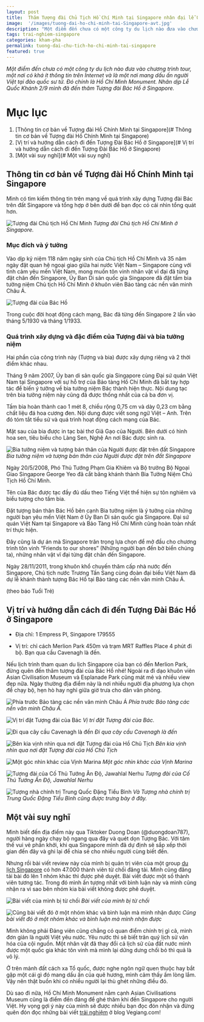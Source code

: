 ```yaml
---
layout: post
title:  Thăm Tượng đài Chủ Tịch Hồ Chí Minh tại Singapore nhân đại lễ Quốc Khánh 2/9
image:  '/images/tuong-dai-ho-chi-minh-tai-Singapore-avt.jpg'
description: "Một điểm đến chưa có một công ty du lịch nào đưa vào chương trình tour và là một nơi mang dấu ấn người Việt tại đảo quốc sư tử. Đó chính là Hồ Chí Minh Monument. Nhân dịp Lễ Quốc Khánh 2/9 mình đã đến thăm Tượng đài Bác Hồ ở Singapore."
tags: trai-nghiem-singapore
categories: kham-pha
permalink: tuong-dai-chu-tich-ho-chi-minh-tai-singapore
featured: true
---
```

_Một điểm đến chưa có một công ty du lịch nào đưa vào chương trình tour, một nơi có khá ít thông tin trên Internet và là một nơi mang dấu ấn người Việt tại đảo quốc sư tử. Đó chính là Hồ Chí Minh Monument. Nhân dịp Lễ Quốc Khánh 2/9 mình đã đến thăm Tượng đài Bác Hồ ở Singapore._

# Mục lục
1. [Thông tin cơ bản về Tượng đài Hồ Chính Minh tại Singapore](# Thông tin cơ bản về Tượng đài Hồ Chính Minh tại Singapore)
2. [Vị trí và hướng dẫn cách đi đến Tượng Đài Bác Hồ ở Singapore](# Vị trí và hướng dẫn cách đi đến Tượng Đài Bác Hồ ở Singapore)
3. [Một vài suy nghĩ](# Một vài suy nghĩ)

## Thông tin cơ bản về Tượng đài Hồ Chính Minh tại Singapore <a name="Thông tin cơ bản về Tượng đài Hồ Chính Minh tại Singapore "></a>

Mình có tìm kiếm thông tin trên mạng về quá trình xây dựng Tượng đài Bác trên đất Singapore và tổng hợp ở bên dưới để bạn đọc có cái nhìn tổng quát hơn.

![Tượng đài Chủ tịch Hồ Chí Minh](/images/Bia-tuong-niem-Ho-Chi-Minh-Tai-Singapore.jpg)
_Tượng đài Chủ tịch Hồ Chí Minh ở Singapore._

### Mục đích và ý tưởng  

Vào dịp kỷ niệm 118 năm ngày sinh của Chủ tịch Hồ Chí Mình và 35 năm ngày đặt quan hệ ngoại giao giữa hai nước Việt Nam – Singapore cùng với tình cảm yêu mến Việt Nam, mong muốn tôn vinh nhân vật vĩ đại đã từng đặt chân đến Singapore, Ủy Ban Di sản quốc gia Singapore đã đặt tấm bia tưởng niệm Chủ tịch Hồ Chí Minh ở khuôn viên Bảo tàng các nền văn minh Châu Á.

![Tượng đài của Bác Hồ](/images/tuong-ho-chi-minh-tai-sing.jpg)

Trong cuộc đời hoạt động cách mạng, Bác đã từng đến Singapore 2 lần vào tháng 5/1930 và tháng 1/1933.

### Quá trình xây dựng và đặc điểm của Tượng đài và bia tưởng niệm

Hai phần của công trình này (Tượng và bia) được xây dựng riêng và 2 thời điểm khác nhau.

Tháng 9 năm 2007, Ủy ban di sản quốc gia Singapore cùng Đại sứ quán Việt Nam tại Singapore với sự hỗ trợ của Bảo tàng Hồ Chí Minh đã bắt tay hợp tác để biến ý tưởng về bia tưởng niệm Bác thành hiện thực. Nội dung tạc trên bia tưởng niệm này cũng đã được thống nhất của cả ba đơn vị.

Tấm bia hoàn thành cao 1 mét 8, chiều rộng 0,75 cm và dày 0,23 cm bằng chất liệu đá hoa cương đen. Nội dung được viết song ngữ Việt – Anh.  Trên đó tóm tắt tiểu sử và quá trình hoạt động cách mạng của Bác.

Mặt sau của bia được in tạc bài thơ Giã Gạo của Người. Bên dưới có hình hoa sen, tiêu biểu cho Làng Sen, Nghệ An nơi Bác được sinh ra. 

![Bia tưởng niệm và tượng bán thân của Người được đặt trên đất Singapore](/images/tuong-bac-ho-tai-Singapore.jpg)
_Bia tưởng niệm và tượng bán thân của Người được đặt trên đất Singapore_

Ngày 20/5/2008, Phó Thủ Tướng Phạm Gia Khiêm và Bộ trưởng Bộ Ngoại Giao Singapore George Yeo đã cắt băng khánh thành Bia Tưởng Niệm Chủ Tịch Hồ Chí Minh.

Tên của Bác được tạc đầy đủ dấu theo Tiếng Việt thể hiện sự tôn nghiêm và biểu tượng cho tấm bia.

Đặt tượng bán thân Bác Hồ bên cạnh Bia tưởng niệm là ý tưởng của những người bạn yêu mến Việt Nam ở Ủy Ban Di sản quốc gia Singapore. Đại sứ quán Việt Nam tại Singapore và Bảo Tàng Hồ Chí Minh cũng hoàn toàn nhất trí thực hiện.

Đây cũng là dự án mà Singapore trân trọng lựa chọn để mở đầu cho chương trình tôn vinh “Friends to our shores” (Những người bạn đến bờ biển chúng ta), những nhân vật vĩ đại từng đặt chân đến Singapore.

Ngày 28/11/2011, trong khuôn khổ chuyến thăm cấp nhà nước đến Singapore, Chủ tịch nước Trương Tấn Sang cùng đoàn đại biểu Việt Nam đã dự lễ khánh thành tượng Bác Hồ tại Bảo tàng các nền văn minh Châu Á.

(theo báo Tuổi Trẻ)

## Vị trí và hướng dẫn cách đi đến Tượng Đài Bác Hồ ở Singapore <a name=" Vị trí và hướng dẫn cách đi đến Tượng Đài Bác Hồ ở Singapore "></a>

-	Địa chỉ: 1 Empress Pl, Singapore 179555

-	Vị trí: chỉ cách Merlion Park 450m và trạm MRT Raffles Place 4 phút đi bộ. Bạn qua cầu Cavenagh là đến.

Nếu lịch trình tham quan du lịch Singapore của bạn có đến Merlion Park, đừng quên đến thăm tượng đài của Bác Hồ nhé! Ngoài ra đi dạo khuôn viên Asian Civilisation Museum và Esplanade Park cũng mát mẻ và nhiều view đẹp nữa. Ngày thường địa điểm này là nơi nhiều người địa phương lựa chọn để chạy bộ, hẹn hò hay nghỉ giữa giờ trưa cho dân văn phòng.

![Phía trước Bảo tàng các nền văn minh Châu Á](/images/Bao-Tang-Cac-nen-van-minh-chau-a-o-Singapore.jpg)
_Phía trước Bảo tàng các nền văn minh Châu Á._

![Vị trí đặt Tượng đài của Bác](/images/tuong-ho-chi-minh-nam-ben-vinh-marina.jpg)
_Vị trí đặt Tượng đài của Bác._

![Đi qua cây cầu Cavenagh là đến](/images/vi-tri-tuong-bac-tai-Singapore.jpg)
_Đi qua cây cầu Cavenagh là đến_

![Bên kia vịnh nhìn qua nơi đặt Tượng đài của Hồ Chủ Tịch](/images/Cong-vien-Esplanade-Singapore.jpg)
_Bên kia vịnh nhìn qua nơi đặt Tượng đài của Hồ Chủ Tịch_

![Một góc nhìn khác của Vịnh Marina](/images/Vinh-Marina-Bay-Singapore.jpg)
_Một góc nhìn khác của Vịnh Marina_

![Tượng đài của Cố Thủ Tướng Ấn Độ, Jawahlal Nerhu](/images/tuong-co-thu-tuong-an-do-Jawahlal-Nerhu.jpg)
_Tượng đài của Cố Thủ Tướng Ấn Độ, Jawahlal Nerhu_

![Tượng nhà chính trị Trung Quốc Đặng Tiểu Bình](/images/tuong-Dang-Tieu-Binh.jpg)
_Và Tượng nhà chính trị Trung Quốc Đặng Tiểu Bình cũng được trưng bày ở đây._

## Một vài suy nghĩ <a name="Một vài suy nghĩ "></a>

Mình biết đến địa điểm này qua Tiktoker Duong Doan (@duongdoan787), người hàng ngày chạy bộ ngang qua đây và quét dọn Tượng Bác. Với tâm thế vui vẻ phấn khởi, khi qua Singapore mình đã dự định sẽ sắp xếp thời gian đến đây và ghi lại để chia sẻ cho nhiều người cùng biết đến. 

Nhưng rồi bài viết review này của mình bị quản trị viên của một group [du lịch Singapore]( https://vegiang.com/tag/trai-nghiem-singapore) có hơn 47.000 thành viên từ chối đăng tải. Mình cũng đăng tải bài đó lên 1 nhóm khác thì được phê duyệt. Bài viết được một số thành viên tương tác. Trong đó mình ấn tượng nhất với bình luận này và mình cũng nhận ra vì sao bên nhóm kia bài viết không được phê duyệt.

![Bài viết của mình bị từ chối](/images/bai-viet-review-tuong-dai-ho-chi-minh-tai-singapore.jpg)
_Bài viết của mình bị từ chối_

![Cũng bài viết đó ở một nhóm khác và bình luận mà mình nhận được](/images/phan-hoi-bai-viet-review-tuong-dai-ho-chi-minh.jpg)
_Cũng bài viết đó ở một nhóm khác và bình luận mà mình nhận được_

Mình không phải Đảng viên cũng chẳng có quan điểm chính trị gì cả, mình đơn giản là người Việt yêu nước. Yêu nước thì sẽ biết trân quý lịch sử văn hóa của cội nguồn. Một nhân vật đã thay đổi cả lịch sử của đất nước mình được một quốc gia khác tôn vinh mà mình lại dửng dưng chối bỏ thì quả là vô lý.

Ở trên mảnh đất cách xa Tổ quốc, được nghe ngôn ngữ quen thuộc hay bắt gặp một cái gì đó mang dấu ấn của quê hương, mình cảm thấy ấm lòng lắm. Vậy nên thật buồn khi có nhiều người lại thù ghét những điều đó.

Dù sao đi nữa, Hồ Chí Minh Monument nằm cạnh Asian Civilisations Museum cũng là điểm đến đáng để ghé thăm khi đến Singapore cho người Việt. Hy vọng gợi ý này của mình sẽ được nhiều bạn đọc đón nhận và đừng quên đón đọc những bài viết [trải nghiệm]( https://vegiang.com/kham-pha/) ở blog Vegiang.com!
